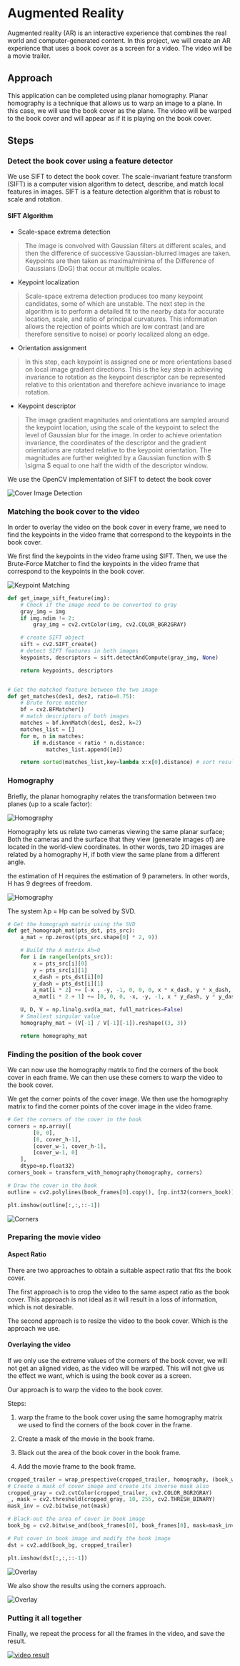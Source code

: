 # Augmented Reality

Augmented reality (AR) is an interactive experience that combines the real world and computer-generated content. In this project, we will create an AR experience that uses a book cover as a screen for a video. The video will be a movie trailer.

## Approach

This application can be completed using planar homography. Planar homography is a technique that allows us to warp an image to a plane. In this case, we will use the book cover as the plane. The video will be warped to the book cover and will appear as if it is playing on the book cover.

## Steps

### Detect the book cover using a feature detector

We use SIFT to detect the book cover. The scale-invariant feature transform (SIFT) is a computer vision algorithm to detect, describe, and match local features in images. SIFT is a feature detection algorithm that is robust to scale and rotation.

#### SIFT Algorithm

- Scale-space extrema detection

> The image is convolved with Gaussian filters at different scales, and then the difference of successive Gaussian-blurred images are taken. Keypoints are then taken as maxima/minima of the Difference of Gaussians (DoG) that occur at multiple scales.

- Keypoint localization

> Scale-space extrema detection produces too many keypoint candidates, some of which are unstable. The next step in the algorithm is to perform a detailed fit to the nearby data for accurate location, scale, and ratio of principal curvatures. This information allows the rejection of points which are low contrast (and are therefore sensitive to noise) or poorly localized along an edge.

- Orientation assignment

> In this step, each keypoint is assigned one or more orientations based on local image gradient directions. This is the key step in achieving invariance to rotation as the keypoint descriptor can be represented relative to this orientation and therefore achieve invariance to image rotation.

- Keypoint descriptor

> The image gradient magnitudes and orientations are sampled around the keypoint location, using the scale of the keypoint to select the level of Gaussian blur for the image. In order to achieve orientation invariance, the coordinates of the descriptor and the gradient orientations are rotated relative to the keypoint orientation. The magnitudes are further weighted by a Gaussian function with $ \sigma $  equal to one half the width of the descriptor window.

We use the OpenCV implementation of SIFT to detect the book cover

![Cover Image Detection][cover_detection]

### Matching the book cover to the video

In order to overlay the video on the book cover in every frame, we need to find the keypoints in the video frame that correspond to the keypoints in the book cover.

We first find the keypoints in the video frame using SIFT. Then, we use the Brute-Force Matcher to find the keypoints in the video frame that correspond to the keypoints in the book cover.

![Keypoint Matching][matches]

```python
def get_image_sift_feature(img):
    # Check if the image need to be converted to gray
    gray_img = img
    if img.ndim != 2:
        gray_img = cv2.cvtColor(img, cv2.COLOR_BGR2GRAY)

    # create SIFT object
    sift = cv2.SIFT_create()
    # detect SIFT features in both images
    keypoints, descriptors = sift.detectAndCompute(gray_img, None)

    return keypoints, descriptors


# Get the matched feature between the two image
def get_matches(des1, des2, ratio=0.75):
    # Brute force matcher
    bf = cv2.BFMatcher()
    # match descriptors of both images
    matches = bf.knnMatch(des1, des2, k=2)
    matches_list = []
    for m, n in matches:
        if m.distance < ratio * n.distance:
            matches_list.append([m])

    return sorted(matches_list,key=lambda x:x[0].distance) # sort results from the best keypoints to worst

```

### Homography

Briefly, the planar homography relates the transformation between two planes (up to a scale factor):

![Homography][homography]

Homography lets us relate two cameras viewing the same planar surface; Both the cameras and the surface that they view (generate images of) are located in the world-view coordinates. In other words, two 2D images are related by a homography H, if both view the same plane from a different angle.

the estimation of H requires the estimation of 9 parameters. In other words, H has 9 degrees of freedom.

![Homography][homoestimate]

The system λp = Hp can be solved by SVD.

```python
# Get the homograph matrix using the SVD
def get_homograph_mat(pts_dst, pts_src):
    a_mat = np.zeros((pts_src.shape[0] * 2, 9))

    # Build the A matrix Ah=0
    for i in range(len(pts_src)):
        x = pts_src[i][0]
        y = pts_src[i][1]
        x_dash = pts_dst[i][0]
        y_dash = pts_dst[i][1]
        a_mat[i * 2] += [-x , -y, -1, 0, 0, 0, x * x_dash, y * x_dash, x_dash]
        a_mat[i * 2 + 1] += [0, 0, 0, -x, -y, -1, x * y_dash, y * y_dash, y_dash]

    U, D, V = np.linalg.svd(a_mat, full_matrices=False)
    # Smallest singular value
    homography_mat = (V[-1] / V[-1][-1]).reshape((3, 3))

    return homography_mat

```

### Finding the position of the book cover

We can now use the homography matrix to find the corners of the book cover in each frame. We can then use these corners to warp the video to the book cover.

We get the corner points of the cover image. We then use the homography matrix to find the corner points of the cover image in the video frame.

```python
# Get the corners of the cover in the book
corners = np.array([
        [0, 0],
        [0, cover_h-1],
        [cover_w-1, cover_h-1],
        [cover_w-1, 0]
    ],
    dtype=np.float32)
corners_book = transform_with_homography(homography, corners)

# Draw the cover in the book
outline = cv2.polylines(book_frames[0].copy(), [np.int32(corners_book)], True, (255, 0, 0), 3)

plt.imshow(outline[:,:,::-1])
```

![Corners][corners]

### Preparing the movie video

#### Aspect Ratio

There are two approaches to obtain a suitable aspect ratio that fits the book cover.

The first approach is to crop the video to the same aspect ratio as the book cover. This approach is not ideal as it will result in a loss of information, which is not desirable.

The second approach is to resize the video to the book cover. Which is the approach we use.

#### Overlaying the video

If we only use the extreme values of the corners of the book cover, we will not get an aligned video, as the video will be warped. This will not give us the effect we want, which is using the book cover as a screen.

Our approach is to warp the video to the book cover.

Steps:

1. warp the frame to the book cover using the same homography matrix we used to find the corners of the book cover in the frame.

1. Create a mask of the movie in the book frame.

1. Black out the area of the book cover in the book frame.

1. Add the movie frame to the book frame.

```python
cropped_trailer = wrap_prespective(cropped_trailer, homography, (book_w, book_h))
# Create a mask of cover image and create its inverse mask also
cropped_gray = cv2.cvtColor(cropped_trailer, cv2.COLOR_BGR2GRAY)
_, mask = cv2.threshold(cropped_gray, 10, 255, cv2.THRESH_BINARY)
mask_inv = cv2.bitwise_not(mask)

# Black-out the area of cover in book image
book_bg = cv2.bitwise_and(book_frames[0], book_frames[0], mask=mask_inv)

# Put cover in book image and modify the book image
dst = cv2.add(book_bg, cropped_trailer)

plt.imshow(dst[:,:,::-1])
```

![Overlay][overlay]

We also show the results using the corners approach.

![Overlay][overlay_corners]

### Putting it all together

Finally, we repeat the process for all the frames in the video, and save the result.

[![video result][video_badge]][out_link]
<!-- References -->

[cover_detection]: ./img/cover_detection.png
[matches]: ./img/matches.png
[homography]: ./img/homography.jpeg
[homoestimate]: ./img/homoestimate
[corners]: ./img/corners.png
[overlay]: ./img/ready.png
[overlay_corners]: ./img/corners_overlay.png
[out_link]: https://drive.google.com/drive/folders/1-AdBXaxfd_4z_bxsJoxAFi-_UA1XCNf_?usp=share_link
[video_badge]: https://img.shields.io/badge/Video-Result-red
